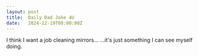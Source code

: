 ```yaml
---
layout: post
title:  Daily Dad Joke 4U
date:   2024-12-19T00:00:00Z
---
```

I think I want a job cleaning mirrors... ...it's just something I can see myself doing.
